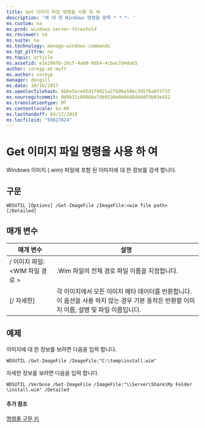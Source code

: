 ```yaml
---
title: Get 이미지 파일 명령을 사용 하 여
description: '에 대 한 Windows 명령을 항목 * * *- '
ms.custom: na
ms.prod: windows-server-threshold
ms.reviewer: na
ms.suite: na
ms.technology: manage-windows-commands
ms.tgt_pltfrm: na
ms.topic: article
ms.assetid: e1e296fb-20cf-4a60-9db4-4cbac7d4dab5
author: coreyp-at-msft
ms.author: coreyp
manager: dongill
ms.date: 10/16/2017
ms.openlocfilehash: 6bbe5ece95d1f9821a27b96e56bc34576a0f5f33
ms.sourcegitcommit: 0d0b32c8986ba7db9536e0b8648d4ddf9b03e452
ms.translationtype: MT
ms.contentlocale: ko-KR
ms.lasthandoff: 04/17/2019
ms.locfileid: "59827624"
---
```

# <a name="using-the-get-imagefile-command"></a>Get 이미지 파일 명령을 사용 하 여



Windows 이미지 (.wim) 파일에 포함 된 이미지에 대 한 정보를 검색 합니다.

## <a name="syntax"></a>구문

```
WDSUTIL [Options] /Get-ImageFile /ImageFile:<wim file path> [/Detailed]
```

## <a name="parameters"></a>매개 변수

|매개 변수|설명|
|---------|-----------|
|/ 이미지 파일:\<WIM 파일 경로 >|.Wim 파일의 전체 경로 파일 이름을 지정합니다.|
|[/ 자세한]|각 이미지에서 모든 이미지 메타 데이터를 반환합니다. 이 옵션을 사용 하지 않는 경우 기본 동작은 반환할 이미지 이름, 설명 및 파일 이름입니다.|

## <a name="BKMK_examples"></a>예제

이미지에 대 한 정보를 보려면 다음을 입력 합니다.
```
WDSUTIL /Get-ImageFile /ImageFile:"C:\temp\install.wim"
```
자세한 정보를 보려면 다음을 입력 합니다.
```
WDSUTIL /Verbose /Get-ImageFile /ImageFile:"\\Server\Share\My Folder \install.wim" /Detailed
```

#### <a name="additional-references"></a>추가 참조

[명령줄 구문 키](command-line-syntax-key.md)